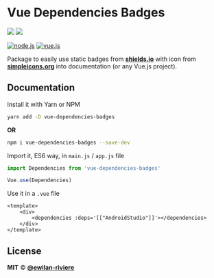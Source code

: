 # **Vue Dependencies Badges**

[![](https://img.shields.io/npm/v/vue-dependencies-badges.svg?style=flat-square&color=cb3837&logo=npm&logoColor=ffffff)](https://www.npmjs.com/package/vue-dependencies-badges)
[![](https://img.shields.io/github/license/ewilan-riviere/vuepress-theme-useweb.svg?style=flat-square&color=f05032&logo=git&logoColor=ffffff)](https://github.com/ewilan-riviere/dependencies-badges/blob/master/LICENSE)

[![node.js](https://img.shields.io/static/v1?label=Node.js&message=v11.15&color=339933&style=flat-square&logo=node.js&logoColor=ffffff)](https://nodejs.org/en/)
[![vue.js](https://img.shields.io/static/v1?label=Vue.js&message=v2.6&color=4FC08D&style=flat-square&logo=vue.js&logoColor=ffffff)](https://vuejs.org/)

Package to easily use static badges from [**shields.io**](https://shields.io/) with icon from [**simpleicons.org**](https://simpleicons.org/) into documentation (or any Vue.js project).

## **Documentation**

Install it with Yarn or NPM

```bash
yarn add -D vue-dependencies-badges
```

**OR**

```bash
npm i vue-dependencies-badges --save-dev
```

Import it, ES6 way, in `main.js` / `app.js` file

```js
import Dependencies from 'vue-dependencies-badges'

Vue.use(Dependencies)
```

Use it in a `.vue` file

```vue
<template>
    <div>
        <dependencies :deps='[["AndroidStudio"]]'></dependencies>
    </div>
</template>
```

## **License**

**MIT** &copy; [**@ewilan-riviere**](https://github.com/ewilan-riviere)
